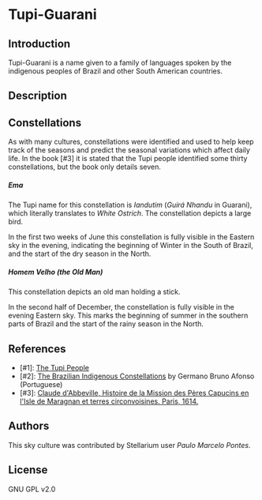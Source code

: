 # Tupi-Guarani

## Introduction

Tupi-Guarani is a name given to a family of languages spoken by the indigenous peoples of Brazil and other South American countries.

## Description

## Constellations

As with many cultures, constellations were identified and used to help keep track of the seasons and predict the seasonal variations which affect daily life. In the book [#3] it is stated that the Tupi people identified some thirty constellations, but the book only details seven.

##### Ema

The Tupi name for this constellation is *Iandutim* (*Guirá Nhandu* in Guarani), which literally translates to *White Ostrich*. The constellation depicts a large bird.

In the first two weeks of June this constellation is fully visible in the Eastern sky in the evening, indicating the beginning of Winter in the South of Brazil, and the start of the dry season in the North.

##### Homem Velho (the Old Man)

This constellation depicts an old man holding a stick.

In the second half of December, the constellation is fully visible in the evening Eastern sky. This marks the beginning of summer in the southern parts of Brazil and the start of the rainy season in the North.

## References

 - [#1]: [The Tupi People](http://en.wikipedia.org/wiki/Tupi_people)
 - [#2]: [The Brazilian Indigenous Constellations](http://www.telescopiosnaescola.pro.br/indigenas.pdf) by Germano Bruno Afonso (Portuguese)
 - [#3]: [Claude d'Abbeville, Histoire de la Mission des Pères Capucins en l'Isle de Maragnan et terres circonvoisines. Paris, 1614.](http://gallica.bnf.fr/ark:/12148/btv1b86057861)

## Authors

This sky culture was contributed by Stellarium user *Paulo Marcelo Pontes*.

## License

GNU GPL v2.0
